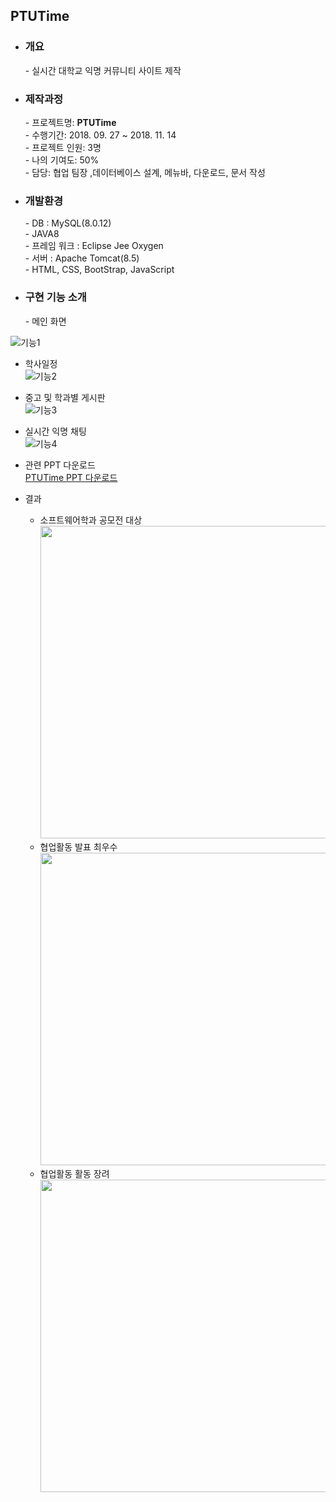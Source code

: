 ## PTUTime

- <h3>개요</h3>
  - 실시간 대학교 익명 커뮤니티 사이트 제작 
  
- <h3>제작과정</h3>
  - 프로젝트명: <b>PTUTime</b> <br>
  - 수행기간:  2018. 09. 27 ~ 2018. 11. 14 <br>
  - 프로젝트 인원:  3명  <br>
  - 나의 기여도:  50% <br>
  - 담당: 협업 팀장 ,데이터베이스 설계, 메뉴바, 다운로드, 문서 작성 <br>
  
- <h3>개발환경</h3>
  - DB : MySQL(8.0.12) <br>
  - JAVA8 <br>
  - 프레임 워크 : Eclipse Jee Oxygen <br>
  - 서버 : Apache Tomcat(8.5) <br>
  - HTML, CSS, BootStrap, JavaScript <br>

- <h3>구현 기능 소개</h3>
  - 메인 화면
![기능1](http://112.149.7.38:8090/Final_Minimap/php/p1.png)
  - 학사일정 <br>
![기능2](http://112.149.7.38:8090/Final_Minimap/php/p2.png)
  - 중고 및 학과별 게시판 <br>
![기능3](http://112.149.7.38:8090/Final_Minimap/php/p3.png)
  - 실시간 익명 채팅 <br>
![기능4](http://112.149.7.38:8090/Final_Minimap/php/p4.png)


- 관련 PPT 다운로드 <br>
[PTUTime PPT 다운로드](http://112.149.7.38:8090/Final_Minimap/Download/PTUtime.jsp) 

- 결과 <br>
  - 소프트웨어학과 공모전 대상 <br>
<img src="http://112.149.7.38:8090/Final_Minimap/php/PTUtime1.jpg" width="500" height="500"><br>
  - 협업활동 발표 최우수 <br>
<img src="http://112.149.7.38:8090/Final_Minimap/php/PTUtime3.jpg" width="500" height="500"><br>
  - 협업활동 활동 장려 <br>
<img src="http://112.149.7.38:8090/Final_Minimap/php/PTUtime2.jpg" width="500" height="500"><br>
